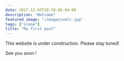 ```yaml
---
date: 2017-12-03T10:58:08-04:00
description: "Welcome"
featured_image: "/images/welc.jpg"
tags: ["scene"]
title: "My first post"
---
```


This website is under construction. Please stay tuned!

See you soon !


